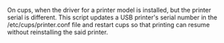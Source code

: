 On cups, when the driver for a printer model is installed, but the printer serial is different. This script updates a USB printer's serial number in the /etc/cups/printer.conf file and restart cups so that printing can resume without reinstalling the said printer.
